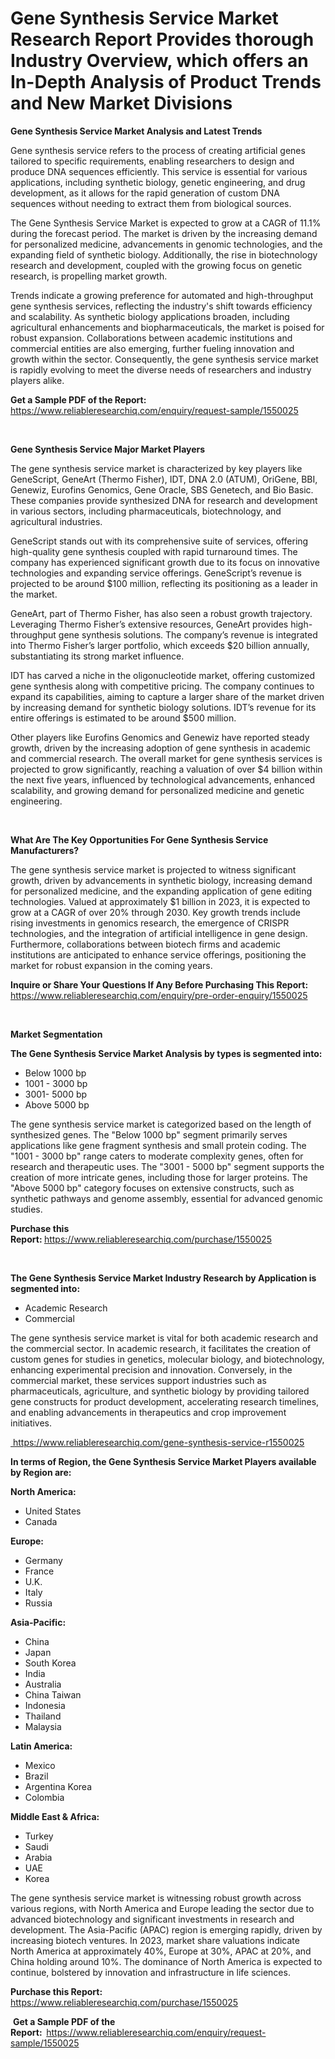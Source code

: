 <p><h1>Gene Synthesis Service Market Research Report Provides thorough Industry Overview, which offers an In-Depth Analysis of Product Trends and New Market Divisions</h1></p><p><strong>Gene Synthesis Service Market Analysis and Latest Trends</strong></p>
<p><p>Gene synthesis service refers to the process of creating artificial genes tailored to specific requirements, enabling researchers to design and produce DNA sequences efficiently. This service is essential for various applications, including synthetic biology, genetic engineering, and drug development, as it allows for the rapid generation of custom DNA sequences without needing to extract them from biological sources.</p><p>The Gene Synthesis Service Market is expected to grow at a CAGR of 11.1% during the forecast period. The market is driven by the increasing demand for personalized medicine, advancements in genomic technologies, and the expanding field of synthetic biology. Additionally, the rise in biotechnology research and development, coupled with the growing focus on genetic research, is propelling market growth. </p><p>Trends indicate a growing preference for automated and high-throughput gene synthesis services, reflecting the industry's shift towards efficiency and scalability. As synthetic biology applications broaden, including agricultural enhancements and biopharmaceuticals, the market is poised for robust expansion. Collaborations between academic institutions and commercial entities are also emerging, further fueling innovation and growth within the sector. Consequently, the gene synthesis service market is rapidly evolving to meet the diverse needs of researchers and industry players alike.</p></p>
<p><strong>Get a Sample PDF of the Report:&nbsp;</strong> <a href="https://www.reliableresearchiq.com/enquiry/request-sample/1550025?utm_campaign=2277&utm_medium=2&utm_source=Github&utm_content=ia&utm_term=13042025&utm_id=gene-synthesis-service">https://www.reliableresearchiq.com/enquiry/request-sample/1550025</a></p>
<p>&nbsp;</p>
<p><strong>Gene Synthesis Service Major Market Players</strong></p>
<p><p>The gene synthesis service market is characterized by key players like GeneScript, GeneArt (Thermo Fisher), IDT, DNA 2.0 (ATUM), OriGene, BBI, Genewiz, Eurofins Genomics, Gene Oracle, SBS Genetech, and Bio Basic. These companies provide synthesized DNA for research and development in various sectors, including pharmaceuticals, biotechnology, and agricultural industries.</p><p>GeneScript stands out with its comprehensive suite of services, offering high-quality gene synthesis coupled with rapid turnaround times. The company has experienced significant growth due to its focus on innovative technologies and expanding service offerings. GeneScript’s revenue is projected to be around $100 million, reflecting its positioning as a leader in the market.</p><p>GeneArt, part of Thermo Fisher, has also seen a robust growth trajectory. Leveraging Thermo Fisher’s extensive resources, GeneArt provides high-throughput gene synthesis solutions. The company’s revenue is integrated into Thermo Fisher’s larger portfolio, which exceeds $20 billion annually, substantiating its strong market influence.</p><p>IDT has carved a niche in the oligonucleotide market, offering customized gene synthesis along with competitive pricing. The company continues to expand its capabilities, aiming to capture a larger share of the market driven by increasing demand for synthetic biology solutions. IDT’s revenue for its entire offerings is estimated to be around $500 million.</p><p>Other players like Eurofins Genomics and Genewiz have reported steady growth, driven by the increasing adoption of gene synthesis in academic and commercial research. The overall market for gene synthesis services is projected to grow significantly, reaching a valuation of over $4 billion within the next five years, influenced by technological advancements, enhanced scalability, and growing demand for personalized medicine and genetic engineering.</p></p>
<p>&nbsp;</p>
<p><strong>What Are The Key Opportunities For Gene Synthesis Service Manufacturers?</strong></p>
<p><p>The gene synthesis service market is projected to witness significant growth, driven by advancements in synthetic biology, increasing demand for personalized medicine, and the expanding application of gene editing technologies. Valued at approximately $1 billion in 2023, it is expected to grow at a CAGR of over 20% through 2030. Key growth trends include rising investments in genomics research, the emergence of CRISPR technologies, and the integration of artificial intelligence in gene design. Furthermore, collaborations between biotech firms and academic institutions are anticipated to enhance service offerings, positioning the market for robust expansion in the coming years.</p></p>
<p><strong>Inquire or Share Your Questions If Any Before Purchasing This Report:</strong> <a href="https://www.reliableresearchiq.com/enquiry/pre-order-enquiry/1550025?utm_campaign=2277&utm_medium=2&utm_source=Github&utm_content=ia&utm_term=13042025&utm_id=gene-synthesis-service">https://www.reliableresearchiq.com/enquiry/pre-order-enquiry/1550025</a></p>
<p>&nbsp;</p>
<p><strong>Market Segmentation</strong></p>
<p><strong>The Gene Synthesis Service Market Analysis by types is segmented into:</strong></p>
<p><ul><li>Below 1000 bp</li><li>1001 - 3000 bp</li><li>3001- 5000 bp</li><li>Above 5000 bp</li></ul></p>
<p><p>The gene synthesis service market is categorized based on the length of synthesized genes. The "Below 1000 bp" segment primarily serves applications like gene fragment synthesis and small protein coding. The "1001 - 3000 bp" range caters to moderate complexity genes, often for research and therapeutic uses. The "3001 - 5000 bp" segment supports the creation of more intricate genes, including those for larger proteins. The "Above 5000 bp" category focuses on extensive constructs, such as synthetic pathways and genome assembly, essential for advanced genomic studies.</p></p>
<p><strong>Purchase this Report:&nbsp;</strong><a href="https://www.reliableresearchiq.com/purchase/1550025?utm_campaign=2277&utm_medium=2&utm_source=Github&utm_content=ia&utm_term=13042025&utm_id=gene-synthesis-service">https://www.reliableresearchiq.com/purchase/1550025</a></p>
<p>&nbsp;</p>
<p><strong>The Gene Synthesis Service Market Industry Research by Application is segmented into:</strong></p>
<p><ul><li>Academic Research</li><li>Commercial</li></ul></p>
<p><p>The gene synthesis service market is vital for both academic research and the commercial sector. In academic research, it facilitates the creation of custom genes for studies in genetics, molecular biology, and biotechnology, enhancing experimental precision and innovation. Conversely, in the commercial market, these services support industries such as pharmaceuticals, agriculture, and synthetic biology by providing tailored gene constructs for product development, accelerating research timelines, and enabling advancements in therapeutics and crop improvement initiatives.</p></p>
<p><a href="https://www.reliableresearchiq.com/gene-synthesis-service-r1550025?utm_campaign=2277&utm_medium=2&utm_source=Github&utm_content=ia&utm_term=13042025&utm_id=gene-synthesis-service">&nbsp;https://www.reliableresearchiq.com/gene-synthesis-service-r1550025</a></p>
<p><strong>In terms of Region, the Gene Synthesis Service Market Players available by Region are:</strong></p>
<p>
    <p> <strong> North America: </strong>
        <ul>
            <li>United States</li>
            <li>Canada</li>
        </ul>
        </p> 
    <p> <strong> Europe: </strong>
        <ul>
            <li>Germany</li>
            <li>France</li>
            <li>U.K.</li>
            <li>Italy</li>
            <li>Russia</li>
        </ul>
        </p> 
    <p> <strong> Asia-Pacific: </strong>
        <ul>
            <li>China</li>
            <li>Japan</li>
            <li>South Korea</li>
            <li>India</li>
            <li>Australia</li>
            <li>China Taiwan</li>
            <li>Indonesia</li>
            <li>Thailand</li>
            <li>Malaysia</li>
        </ul>
        </p> 
    <p> <strong> Latin America: </strong>
        <ul>
            <li>Mexico</li>
            <li>Brazil</li>
            <li>Argentina Korea</li>
            <li>Colombia</li>
        </ul>
        </p> 
    <p> <strong> Middle East & Africa: </strong>
        <ul>
            <li>Turkey</li>
            <li>Saudi</li>
            <li>Arabia</li>
            <li>UAE</li>
            <li>Korea</li>
        </ul>
    </p>
    </p>
<p><p>The gene synthesis service market is witnessing robust growth across various regions, with North America and Europe leading the sector due to advanced biotechnology and significant investments in research and development. The Asia-Pacific (APAC) region is emerging rapidly, driven by increasing biotech ventures. In 2023, market share valuations indicate North America at approximately 40%, Europe at 30%, APAC at 20%, and China holding around 10%. The dominance of North America is expected to continue, bolstered by innovation and infrastructure in life sciences.</p></p>
<p><strong>Purchase this Report: </strong><a href="https://www.reliableresearchiq.com/purchase/1550025?utm_campaign=2277&utm_medium=2&utm_source=Github&utm_content=ia&utm_term=13042025&utm_id=gene-synthesis-service">https://www.reliableresearchiq.com/purchase/1550025</a></p>
<p>&nbsp;<strong>Get a Sample PDF of the Report:&nbsp;&nbsp;</strong><a href="https://www.reliableresearchiq.com/enquiry/request-sample/1550025?utm_campaign=2277&utm_medium=2&utm_source=Github&utm_content=ia&utm_term=13042025&utm_id=gene-synthesis-service">https://www.reliableresearchiq.com/enquiry/request-sample/1550025</a></p>
<p><strong></strong></p>
<p><p></p><p></p><p></p></p>